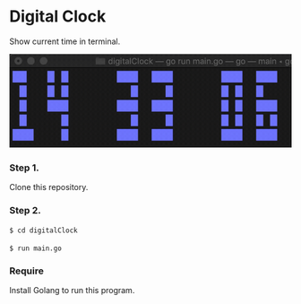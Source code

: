 # Digital Clock

Show current time in terminal.

![preview](./clock.gif)

### Step 1. 
Clone this repository.

### Step 2. 

```
$ cd digitalClock

$ run main.go
```

### Require
Install Golang to run this program.